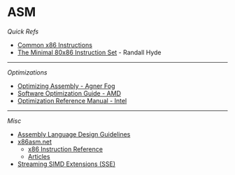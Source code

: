 # ASM
_Quick Refs_
* [Common x86 Instructions](http://www.jegerlehner.ch/intel/IntelCodeTable.pdf)
* [The Minimal 80x86 Instruction Set](https://www.plantation-productions.com/Webster/www.writegreatcode.com/Vol2/wgc2_OA.pdf) - Randall Hyde

---
_Optimizations_
* [Optimizing Assembly - Agner Fog](https://www.agner.org/optimize/optimizing_assembly.pdf)
* [Software Optimization Guide - AMD](https://www.amd.com/system/files/TechDocs/25112.PDF)
* [Optimization Reference Manual - Intel](https://software.intel.com/content/dam/develop/external/us/en/documents-tps/64-ia-32-architectures-optimization-manual.pdf)

---
_Misc_
* [Assembly Language Design Guidelines](http://www.sourceformat.com/coding-standard-asm-assembly.htm)
* [x86asm.net](http://x86asm.net/)
  - [x86 Instruction Reference](http://ref.x86asm.net/index.html)
  - [Articles](http://x86asm.net/articles/index.html)
* [Streaming SIMD Extensions (SSE)](https://wiki.osdev.org/SSE)
